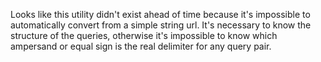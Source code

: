 Looks like this utility didn't exist ahead of time because it's impossible to
automatically convert from a simple string url. It's necessary to know the
structure of the queries, otherwise it's impossible to know which ampersand
or equal sign is the real delimiter for any query pair.
